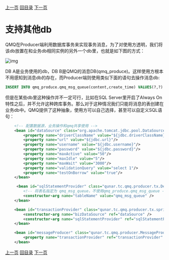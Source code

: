 [上一页](operations.md)
[回目录](../../README_QMQ.md)
[下一页](opensource.md)

# 支持其他db

QMQ在Producer端利用数据库事务来实现事务消息，为了对使用方透明，我们将该db放置在和业务db相同实例的另外一个db里，也就是如下图的方式：

![img](../images/mysql1.png)

DB A是业务使用的db，DB B是QMQ的消息DB(qmq_produce)。这样使用方根本不用感知到消息db的存在，而Producer端则使用类似下面的语句去操作消息db:
```sql
INSERT INTO qmq_produce.qmq_msg_queue(content,create_time) VALUES(?,?)
```

但是在某些db里这种操作并不一定可行，比如在SQL Server里开启了Always On特性之后，并不允许这种跨库事务。那么对于这种情况我们只能将消息的表创建在业务db中。QMQ提供了这种抽象，使用方可以自己选择，甚至可以自定义SQL语句：

```xml
    <!-- 配置数据源，业务操作和qmq共享使用 -->
    <bean id="dataSource" class="org.apache.tomcat.jdbc.pool.DataSource" destroy-method="close">
        <property name="driverClassName" value="${jdbc.driverClassName}"/>
        <property name="url" value="${jdbc.url}"/>
        <property name="username" value="${jdbc.username}"/>
        <property name="password" value="${jdbc.password}"/>
        <property name="maxActive" value="50"/>
        <property name="maxIdle" value="5"/>
        <property name="maxWait" value="3000"/>
        <property name="validationQuery" value="select 1"/>
        <property name="testOnBorrow" value="true"/>
    </bean>

     <bean id="sqlStatementProvider" class="qunar.tc.qmq.producer.tx.DefaultSqlStatementProvider">
        <!-- 将表名指定为 qmq_msg_queue，不使用qmq_produce.qmq_msg_queue -->
        <constructor-arg name="tableName" value="qmq_msg_queue" />
    </bean>

    <bean id="transactionProvider" class="qunar.tc.qmq.producer.tx.spring.SpringTransactionProvider">
        <constructor-arg name="bizDataSource" ref="dataSource" />
        <constructor-arg name="sqlStatementProvider" ref="sqlStatementProvider" />
    </bean>

    <bean id="messageProducer" class="qunar.tc.qmq.producer.MessageProducerProvider">
        <property name="transactionProvider" ref="transactionProvider" />
    </bean>
```

[上一页](operations.md)
[回目录](../../README_QMQ.md)
[下一页](opensource.md)